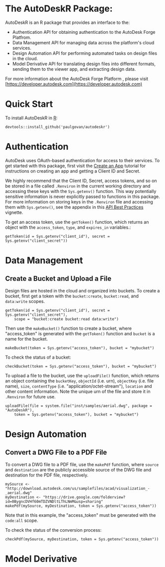 # The AutoDeskR Package:
AutoDeskR is an R package that provides an interface to the:
* Authentication API for obtaining authentication to the AutoDesk Forge Platfrom.
* Data Management API for managing data across the platform's cloud services. 
* Design Automation API for performing automated tasks on design files in the cloud.
* Model Derivative API for translating design files into different formats, sending them to the viewer app, and extracting design data.

For more information about the AutoDesk Forge Platform , please visit [https://developer.autodesk.com](https://developer.autodesk.com)

# Quick Start
To install AutoDeskR in [R](https://www.r-project.org):

```
devtools::install_github('paulgovan/autodeskr')
```

# Authentication
AutoDesk uses OAuth-based authentication for access to their services. To get started with this package, first visit the [Create an App](https://developer.autodesk.com/en/docs/oauth/v2/tutorials/create-app/) tutorial for instructions on creating an app and getting a Client ID and Secret. 

We highly recommend that the Client ID, Secret, access tokens, and so on be stored in a file called `.Renviron` in the current working directory and accessing these keys with the `Sys.getenv()` function. This way potentially sensitive information is never explicitly passed to functions in this package. For more information on storing keys in the `.Renviron` file and accessing them with `Sys.getenv()`, see the appendix in this [API Best Practices](https://cran.r-project.org/web/packages/httr/vignettes/api-packages.html) vignette.  

To get an access token, use the `getToken()` function, which returns an object with the `access_token`, `type`, and `expires_in` variables.:

```
getToken(id = Sys.getenv("client_id"), secret = Sys.getenv("client_secret"))
```

# Data Management
## Create a Bucket and Upload a File
Design files are hosted in the cloud and organized into buckets. To create a bucket, first get a token with the `bucket:create`, `bucket:read`, and `data:write` scopes. 

```
getToken(id = Sys.getenv("client_id"), secret = Sys.getenv("client_secret"), 
    scope = "bucket:create bucket:read data:write")
```

Then use the `makeBucket()` function to create a bucket, where "access_token" is generated with the `getToken()` function and `bucket` is a name for the bucket. 

```
makeBucket(token = Sys.getenv("access_token"), bucket = "mybucket")
```

To check the status of a bucket:

```
checkBucket(token = Sys.getenv("access_token"), bucket = "mybucket")
```

To upload a file to the bucket, use the `uploadFile()` function, which returns an object containing the `bucketKey`, `objectId` (i.e. urn), `objectKey` (i.e. file name), `size`, `contentType` (i.e. "application/octet-stream"), `location` and other content information. Note the unique urn of the file and store it in `.Renviron` for future use. 

```
uploadFile(file = system.file("inst/samples/aerial.dwg", package = "AutoDeskR"),
    token = Sys.getenv("access_token"), bucket = "mybucket")
```

# Design Automation
##  Convert a DWG File to a PDF File
To convert a DWG file to a PDF file, use the `makePdf` function, where `source` and `destination` are the publicly accessible source of the DWG file and destination for the PDF file, respectively. 

```
mySource <- "http://download.autodesk.com/us/samplefiles/acad/visualization_-_aerial.dwg"
myDestination <- "https://drive.google.com/folderview?id=0BygncDVHf60mTDZVNDltLThLNmM&usp=sharing"
makePdf(mySource, myDestination, token = Sys.getenv("access_token"))
```

Note that in this example, the "access_token" must be generated with the `code:all` scope.


To check the status of the conversion process:

```
checkPdf(mySource, myDestination, token = Sys.getenv("access_token"))
```

# Model Derivative

